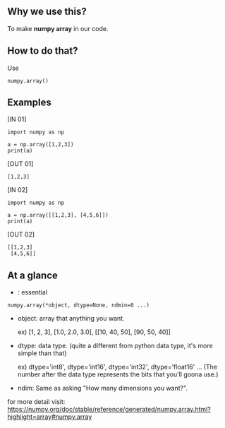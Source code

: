 ## Why we use this?

To make **numpy array** in our code.

## How to do that?
Use
```
numpy.array()
```
## Examples
[IN 01] 
```
import numpy as np

a = np.array([1,2,3])
print(a)
```
[OUT 01]
```
[1,2,3]
```
[IN 02]
```
import numpy as np

a = np.array([[1,2,3], [4,5,6]])
print(a)
```
[OUT 02]
```
[[1,2,3]
 [4,5,6]]
```

## At a glance
* : essential

```
numpy.array(*object, dtype=None, ndmin=0 ...)
```
* object: array that anything you want.

  ex) [1, 2, 3], [1.0, 2.0, 3.0], [[10, 40, 50], [90, 50, 40]]
  
* dtype: data type. (quite a different from python data type, it's more simple than that)

  ex) dtype='int8', dtype='int16', dtype='int32', dtype='float16' ... (The number after the data type represents the bits that you'll goona use.) 

* ndim: Same as asking "How many dimensions you want?". 

for more detail visit: https://numpy.org/doc/stable/reference/generated/numpy.array.html?highlight=array#numpy.array
